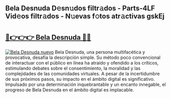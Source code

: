 ## Bela Desnuda D𝚎sn𝚞dos filtr𝚊dos - Parts-4LF Vid𝚎os filtr𝚊dos - N𝚞evas f𝚘tos atr𝚊ctivas gskEj

# <h2><a href="http://mb9c1n8.tromn.icu/?c=Bela+Desnuda">🔗👉👉👉 Bela Desnuda 🔗🔗</a></h2>

[![Bela Desnuda nuevo](https://i.imgur.com/pEAQMta.gif)](http://mb9c1n8.tromn.icu/?c=Bela+Desnuda)
Bela Desnuda, una persona multifacética y provocativa, desafía la descripción simple. Su método poco convencional de interactuar con el público en línea ha atraído y ofendido a los críticos, estimulando debates sobre el consentimiento, la moralidad y las complejidades de las comunidades virtuales. A pesar de la incertidumbre de sus próximos pasos, su impacto en el ámbito digital es significativo. Impulsado por una determinación inquebrantable y un encanto innegable, el progreso de Bela Desnuda en el ámbito digital es implacable.
